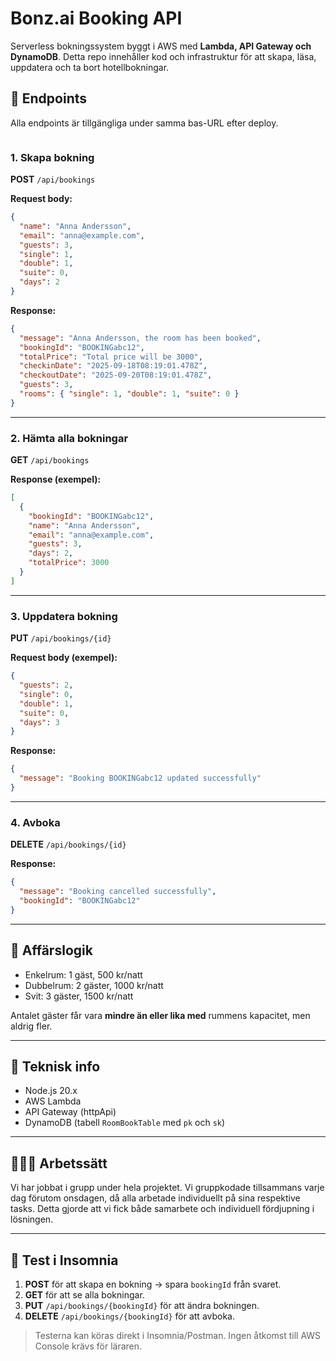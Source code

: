 # Bonz.ai Booking API

Serverless bokningssystem byggt i AWS med **Lambda, API Gateway och DynamoDB**. Detta repo innehåller kod och infrastruktur för att skapa, läsa, uppdatera och ta bort hotellbokningar.

## 📍 Endpoints

Alla endpoints är tillgängliga under samma bas-URL efter deploy. 

```

```

### 1. Skapa bokning

**POST** `/api/bookings`

**Request body:**

```json
{
  "name": "Anna Andersson",
  "email": "anna@example.com",
  "guests": 3,
  "single": 1,
  "double": 1,
  "suite": 0,
  "days": 2
}
```

**Response:**

```json
{
  "message": "Anna Andersson, the room has been booked",
  "bookingId": "BOOKINGabc12",
  "totalPrice": "Total price will be 3000",
  "checkinDate": "2025-09-18T08:19:01.478Z",
  "checkoutDate": "2025-09-20T08:19:01.478Z",
  "guests": 3,
  "rooms": { "single": 1, "double": 1, "suite": 0 }
}
```

---

### 2. Hämta alla bokningar

**GET** `/api/bookings`

**Response (exempel):**

```json
[
  {
    "bookingId": "BOOKINGabc12",
    "name": "Anna Andersson",
    "email": "anna@example.com",
    "guests": 3,
    "days": 2,
    "totalPrice": 3000
  }
]
```

---

### 3. Uppdatera bokning

**PUT** `/api/bookings/{id}`

**Request body (exempel):**

```json
{
  "guests": 2,
  "single": 0,
  "double": 1,
  "suite": 0,
  "days": 3
}
```

**Response:**

```json
{
  "message": "Booking BOOKINGabc12 updated successfully"
}
```

---

### 4. Avboka

**DELETE** `/api/bookings/{id}`

**Response:**

```json
{
  "message": "Booking cancelled successfully",
  "bookingId": "BOOKINGabc12"
}
```

---

## 📖 Affärslogik

* Enkelrum: 1 gäst, 500 kr/natt
* Dubbelrum: 2 gäster, 1000 kr/natt
* Svit: 3 gäster, 1500 kr/natt

Antalet gäster får vara **mindre än eller lika med** rummens kapacitet, men aldrig fler.

---

## 🚀 Teknisk info

* Node.js 20.x
* AWS Lambda
* API Gateway (httpApi)
* DynamoDB (tabell `RoomBookTable` med `pk` och `sk`)

---

## 🧑‍🤝‍🧑 Arbetssätt

Vi har jobbat i grupp under hela projektet. Vi gruppkodade tillsammans varje dag förutom onsdagen, då alla arbetade individuellt på sina respektive tasks. Detta gjorde att vi fick både samarbete och individuell fördjupning i lösningen.

---

## 🧪 Test i Insomnia

1. **POST** för att skapa en bokning → spara `bookingId` från svaret.
2. **GET** för att se alla bokningar.
3. **PUT** `/api/bookings/{bookingId}` för att ändra bokningen.
4. **DELETE** `/api/bookings/{bookingId}` för att avboka.

> Testerna kan köras direkt i Insomnia/Postman. Ingen åtkomst till AWS Console krävs för läraren.
